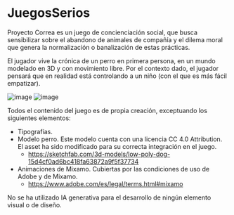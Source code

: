 # JuegosSerios

Proyecto Correa es un juego de concienciación social, que busca sensibilizar sobre el abandono de animales de compañía y el dilema moral que genera la normalización o banalización de estas prácticas.

El jugador vive la crónica de un perro en primera persona, en un mundo modelado en 3D y con movimiento libre. Por el contexto dado, el jugador pensará que en realidad está controlando a un niño (con el que es más fácil empatizar).

![image](https://github.com/user-attachments/assets/0e03ad3b-1229-4acf-9c22-35d4be81268b)
![image](https://github.com/user-attachments/assets/128ba107-13e7-4198-b396-737c313e1c65)


Todos el contenido del juego es de propia creación, exceptuando los siguientes elementos:

- Tipografías.
- Modelo perro. Este modelo cuenta con una licencia CC 4.0 Attribution. El asset ha sido modificado para su correcta integración en el juego.
  - https://sketchfab.com/3d-models/low-poly-dog-15d4cf0ad6bc418fa63872a9f5f37734
- Animaciones de Mixamo. Cubiertas por las condiciones de uso de Adobe y de Mixamo.
  - https://www.adobe.com/es/legal/terms.html#mixamo

No se ha utilizado IA generativa para el desarrollo de ningún elemento visual o de diseño.